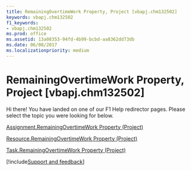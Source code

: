 ```yaml
---
title: RemainingOvertimeWork Property, Project [vbapj.chm132502]
keywords: vbapj.chm132502
f1_keywords:
- vbapj.chm132502
ms.prod: office
ms.assetid: 13a08353-94fd-4b99-bcbd-aa8362dd73db
ms.date: 06/08/2017
ms.localizationpriority: medium
---
```



# RemainingOvertimeWork Property, Project [vbapj.chm132502]

Hi there! You have landed on one of our F1 Help redirector pages. Please select the topic you were looking for below.

[Assignment.RemainingOvertimeWork Property (Project)](https://msdn.microsoft.com/library/6db49689-8fb9-e42c-d279-aadca2154bc6%28Office.15%29.aspx)

[Resource.RemainingOvertimeWork Property (Project)](https://msdn.microsoft.com/library/f5b3ae63-5983-60e4-517b-b484b35505c0%28Office.15%29.aspx)

[Task.RemainingOvertimeWork Property (Project)](https://msdn.microsoft.com/library/31dd461e-7332-ba6a-3966-323fe33fed3a%28Office.15%29.aspx)

[!include[Support and feedback](~/includes/feedback-boilerplate.md)]